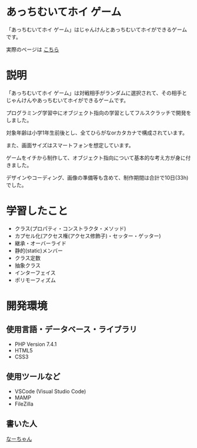 # あっちむいてホイ ゲーム

「あっちむいてホイ ゲーム」はじゃんけんとあっちむいてホイができるゲームです。

実際のページは [こちら](https://tanakatarou6.com/lookthisway/)

# 説明

「あっちむいてホイ ゲーム」は対戦相手がランダムに選択されて、その相手とじゃんけんやあっちむいてホイができるゲームです。

プログラミング学習中にオブジェクト指向の学習としてフルスクラッチで開発をしました。

対象年齢は小学1年生前後とし、全てひらがなorカタカナで構成されています。

また、画面サイズはスマートフォンを想定しています。

ゲームをイチから制作して、オブジェクト指向について基本的な考え方が身に付きました。

デザインやコーディング、画像の準備等も含めて、制作期間は合計で10日(33h)でした。


# 学習したこと

- クラス(プロパティ・コンストラクタ・メソッド)
- カプセル化(アクセス権(アクセス修飾子)・セッター・ゲッター)
- 継承・オーバーライド
- 静的(static)メンバー
- クラス定数
- 抽象クラス
- インターフェイス
- ポリモーフィズム


# 開発環境
## 使用言語・データベース・ライブラリ

- PHP Version 7.4.1
- HTML5
- CSS3


## 使用ツールなど

- VSCode (Visual Studio Code)
- MAMP
- FileZilla

## 書いた人

[なーちゃん](https://twitter.com/tanakatarou590)
